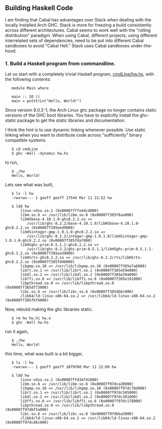 ## Building Haskell Code
I am finding that Cabal has advantages over Stack when dealing with
the locally installed Arch GHC.  Stack is more for freezing a build
consistently across different architectures.  Cabal seems to work well with
the "rolling distribution" paradigm.  When using Cabal, different projects,
using different interrelated sets of dependencies, need to be put into
different Cabal sandboxes to avoid "Cabal Hell."  Stack uses Cabal sandboxes
under-the-hood.

### 1. Build a Haskell program from commandline.
Let us start with a completely trivial Haskell program,
[cmdLine/hw.hs](cmdLine/hw.hs),
with the following contents:
```
   module Main where

   main :: IO ()
   main = putStrLn("Hello, World!")
```
Since version 8.0.2-1, the Arch Linux ghc package no longer contains static
versions of the GHC boot libraries.  You have to explicitly install the
ghc-static package to get the static libraries and documentation.

I think the hint is to use dynamic linking whenever possible.  Use static
linking when you want to distribute code across "sufficiently" binary
compatible systems.
```
   $ cd cmdLine
   $ ghc -Wall -dynamic hw.hs 
``` 
to run,
```
   $ ./hw 
   Hello, World!
```
Lets see what was built,
```
   $ ls -l hw
   -rwxrwx--- 1 geoff geoff 17544 Mar 11 21:52 hw

   $ ldd hw
       linux-vdso.so.1 (0x00007fffe4dcd000)
       libm.so.6 => /usr/lib/libm.so.6 (0x00007f385f8aa000)
       libHSbase-4.10.1.0-ghc8.2.2.so =>
          /usr/lib/ghc-8.2.2/base-4.10.1.0/libHSbase-4.10.1.0-ghc8.2.2.so (0x00007f385eed9000)
       libHSinteger-gmp-1.0.1.0-ghc8.2.2.so =>
          /usr/lib/ghc-8.2.2/integer-gmp-1.0.1.0/libHSinteger-gmp-1.0.1.0-ghc8.2.2.so (0x00007f385fda7000)
       libHSghc-prim-0.5.1.1-ghc8.2.2.so =>
          /usr/lib/ghc-8.2.2/ghc-prim-0.5.1.1/libHSghc-prim-0.5.1.1-ghc8.2.2.so (0x00007f385ea39000)
       libHSrts-ghc8.2.2.so => /usr/lib/ghc-8.2.2/rts/libHSrts-ghc8.2.2.so (0x00007f385fd40000)
       libgmp.so.10 => /usr/lib/libgmp.so.10 (0x00007f385e7a6000)
       librt.so.1 => /usr/lib/librt.so.1 (0x00007f385e59e000)
       libdl.so.2 => /usr/lib/libdl.so.2 (0x00007f385e39a000)
       libffi.so.6 => /usr/lib/libffi.so.6 (0x00007f385e191000)
       libpthread.so.0 => /usr/lib/libpthread.so.0 (0x00007f385df73000)
       libc.so.6 => /usr/lib/libc.so.6 (0x00007f385dbbc000)
       /lib64/ld-linux-x86-64.so.2 => /usr/lib64/ld-linux-x86-64.so.2 (0x00007f385fbf6000)
```
Now, rebuild making the ghc libraries static.
```
   $ rm hw hw.hi hw.o
   $ ghc -Wall hw.hs 
```
run it again,
```
   $ ./hw
   Hello, World!
```
this time, what was built is a bit bigger,
```
   $ ls -l hw
   -rwxrwx--- 1 geoff geoff 1079760 Mar 11 22:09 hw

   $ ldd hw
       linux-vdso.so.1 (0x00007ffd34741000)
       libm.so.6 => /usr/lib/libm.so.6 (0x00007f97dca20000)
       libgmp.so.10 => /usr/lib/libgmp.so.10 (0x00007f97dc78d000)
       librt.so.1 => /usr/lib/librt.so.1 (0x00007f97dc585000)
       libdl.so.2 => /usr/lib/libdl.so.2 (0x00007f97dc381000)
       libffi.so.6 => /usr/lib/libffi.so.6 (0x00007f97dc178000)
       libpthread.so.0 => /usr/lib/libpthread.so.0 (0x00007f97dbf5a000)
       libc.so.6 => /usr/lib/libc.so.6 (0x00007f97dbba3000)
       /lib64/ld-linux-x86-64.so.2 => /usr/lib64/ld-linux-x86-64.so.2 (0x00007f97dcd6c000)
```
